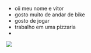 - oii meu nome e vitor
- gosto muito de andar de bike
- gosto de jogar
- trabalho em uma pizzaria
- 
![](https://tenor.com/pt-BR/view/druski-crunk-gif-14268965195180195769)
